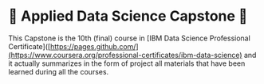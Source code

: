 # :rocket: Applied Data Science Capstone :rocket:
This Capstone is the 10th (final) course in [IBM Data Science Professional Certificate]([https://pages.github.com/](https://www.coursera.org/professional-certificates/ibm-data-science) and it actually summarizes in the form of project all materials that have been learned during all the courses.
